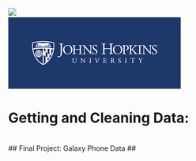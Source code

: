 <img src="https://lever-client-logos.s3.amazonaws.com/coursera-150x35.png"></img><br>
<img src="jhulogo.png"></img>
<h1> Getting and Cleaning Data: </h1>
<br>
## Final Project: Galaxy Phone Data ## 
